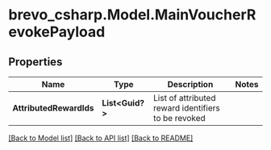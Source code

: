 # brevo_csharp.Model.MainVoucherRevokePayload
## Properties

Name | Type | Description | Notes
------------ | ------------- | ------------- | -------------
**AttributedRewardIds** | **List&lt;Guid?&gt;** | List of attributed reward identifiers to be revoked | 

[[Back to Model list]](../README.md#documentation-for-models) [[Back to API list]](../README.md#documentation-for-api-endpoints) [[Back to README]](../README.md)

